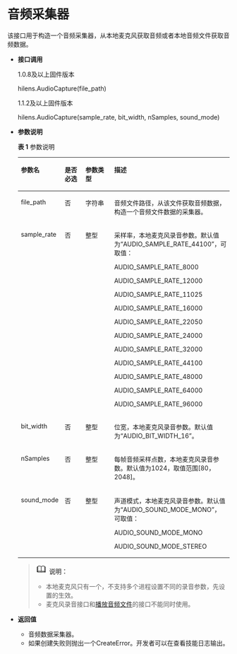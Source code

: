 # 音频采集器<a name="hilens_05_0063"></a>

该接口用于构造一个音频采集器，从本地麦克风获取音频或者本地音频文件获取音频数据。

-   **接口调用**

    1.0.8及以上固件版本

    hilens.AudioCapture\(file\_path\)

    1.1.2及以上固件版本

    hilens.AudioCapture\(sample\_rate, bit\_width, nSamples, sound\_mode\)

-   **参数说明**

    **表 1**  参数说明

    <a name="table56525270458"></a>
    <table><thead align="left"><tr id="row2653152710451"><th class="cellrowborder" valign="top" width="13.06130613061306%" id="mcps1.2.5.1.1"><p id="p8653182715456"><a name="p8653182715456"></a><a name="p8653182715456"></a><strong id="b157362712480"><a name="b157362712480"></a><a name="b157362712480"></a>参数名</strong></p>
    </th>
    <th class="cellrowborder" valign="top" width="11.841184118411842%" id="mcps1.2.5.1.2"><p id="p935275374712"><a name="p935275374712"></a><a name="p935275374712"></a><strong id="b5978132574810"><a name="b5978132574810"></a><a name="b5978132574810"></a>是否必选</strong></p>
    </th>
    <th class="cellrowborder" valign="top" width="17.631763176317634%" id="mcps1.2.5.1.3"><p id="p873695218478"><a name="p873695218478"></a><a name="p873695218478"></a><strong id="b86851321164817"><a name="b86851321164817"></a><a name="b86851321164817"></a>参数类型</strong></p>
    </th>
    <th class="cellrowborder" valign="top" width="57.46574657465746%" id="mcps1.2.5.1.4"><p id="p13653122724510"><a name="p13653122724510"></a><a name="p13653122724510"></a><strong id="b2046702454819"><a name="b2046702454819"></a><a name="b2046702454819"></a>描述</strong></p>
    </th>
    </tr>
    </thead>
    <tbody><tr id="row19653172716451"><td class="cellrowborder" valign="top" width="13.06130613061306%" headers="mcps1.2.5.1.1 "><p id="p19653132710452"><a name="p19653132710452"></a><a name="p19653132710452"></a>file_path</p>
    </td>
    <td class="cellrowborder" valign="top" width="11.841184118411842%" headers="mcps1.2.5.1.2 "><p id="p835215531472"><a name="p835215531472"></a><a name="p835215531472"></a>否</p>
    </td>
    <td class="cellrowborder" valign="top" width="17.631763176317634%" headers="mcps1.2.5.1.3 "><p id="p5206114417212"><a name="p5206114417212"></a><a name="p5206114417212"></a>字符串</p>
    </td>
    <td class="cellrowborder" valign="top" width="57.46574657465746%" headers="mcps1.2.5.1.4 "><p id="p697655151513"><a name="p697655151513"></a><a name="p697655151513"></a>音频文件路径，从该文件获取音频数据，<span>构造一个音频文件数据的采集器</span>。</p>
    </td>
    </tr>
    <tr id="row4266182661"><td class="cellrowborder" valign="top" width="13.06130613061306%" headers="mcps1.2.5.1.1 "><p id="p4266821065"><a name="p4266821065"></a><a name="p4266821065"></a>sample_rate</p>
    </td>
    <td class="cellrowborder" valign="top" width="11.841184118411842%" headers="mcps1.2.5.1.2 "><p id="p0266520610"><a name="p0266520610"></a><a name="p0266520610"></a>否</p>
    </td>
    <td class="cellrowborder" valign="top" width="17.631763176317634%" headers="mcps1.2.5.1.3 "><p id="p92661323613"><a name="p92661323613"></a><a name="p92661323613"></a>整型</p>
    </td>
    <td class="cellrowborder" valign="top" width="57.46574657465746%" headers="mcps1.2.5.1.4 "><p id="p123841453173816"><a name="p123841453173816"></a><a name="p123841453173816"></a>采样率，本地麦克风录音参数。默认值为<span class="parmvalue" id="parmvalue137041822144911"><a name="parmvalue137041822144911"></a><a name="parmvalue137041822144911"></a>“AUDIO_SAMPLE_RATE_44100”</span>，可取值：</p>
    <p id="p1088311752317"><a name="p1088311752317"></a><a name="p1088311752317"></a>AUDIO_SAMPLE_RATE_8000</p>
    <p id="p624735222317"><a name="p624735222317"></a><a name="p624735222317"></a>AUDIO_SAMPLE_RATE_12000</p>
    <p id="p1167071192416"><a name="p1167071192416"></a><a name="p1167071192416"></a>AUDIO_SAMPLE_RATE_11025</p>
    <p id="p6259173152412"><a name="p6259173152412"></a><a name="p6259173152412"></a>AUDIO_SAMPLE_RATE_16000</p>
    <p id="p5200105142417"><a name="p5200105142417"></a><a name="p5200105142417"></a>AUDIO_SAMPLE_RATE_22050</p>
    <p id="p1340318202414"><a name="p1340318202414"></a><a name="p1340318202414"></a>AUDIO_SAMPLE_RATE_24000</p>
    <p id="p179542692415"><a name="p179542692415"></a><a name="p179542692415"></a>AUDIO_SAMPLE_RATE_32000</p>
    <p id="p1379522662420"><a name="p1379522662420"></a><a name="p1379522662420"></a>AUDIO_SAMPLE_RATE_44100</p>
    <p id="p979522622415"><a name="p979522622415"></a><a name="p979522622415"></a>AUDIO_SAMPLE_RATE_48000</p>
    <p id="p117959267241"><a name="p117959267241"></a><a name="p117959267241"></a>AUDIO_SAMPLE_RATE_64000</p>
    <p id="p979515261243"><a name="p979515261243"></a><a name="p979515261243"></a>AUDIO_SAMPLE_RATE_96000</p>
    </td>
    </tr>
    <tr id="row2345058552"><td class="cellrowborder" valign="top" width="13.06130613061306%" headers="mcps1.2.5.1.1 "><p id="p163455586510"><a name="p163455586510"></a><a name="p163455586510"></a>bit_width</p>
    </td>
    <td class="cellrowborder" valign="top" width="11.841184118411842%" headers="mcps1.2.5.1.2 "><p id="p10345558455"><a name="p10345558455"></a><a name="p10345558455"></a>否</p>
    </td>
    <td class="cellrowborder" valign="top" width="17.631763176317634%" headers="mcps1.2.5.1.3 "><p id="p123454588516"><a name="p123454588516"></a><a name="p123454588516"></a>整型</p>
    </td>
    <td class="cellrowborder" valign="top" width="57.46574657465746%" headers="mcps1.2.5.1.4 "><p id="p183451258459"><a name="p183451258459"></a><a name="p183451258459"></a>位宽，本地麦克风录音参数。默认值为<span class="parmvalue" id="parmvalue5509173014910"><a name="parmvalue5509173014910"></a><a name="parmvalue5509173014910"></a>“AUDIO_BIT_WIDTH_16”</span>。</p>
    </td>
    </tr>
    <tr id="row1325614431150"><td class="cellrowborder" valign="top" width="13.06130613061306%" headers="mcps1.2.5.1.1 "><p id="p725615436516"><a name="p725615436516"></a><a name="p725615436516"></a>nSamples</p>
    </td>
    <td class="cellrowborder" valign="top" width="11.841184118411842%" headers="mcps1.2.5.1.2 "><p id="p5256184310518"><a name="p5256184310518"></a><a name="p5256184310518"></a>否</p>
    </td>
    <td class="cellrowborder" valign="top" width="17.631763176317634%" headers="mcps1.2.5.1.3 "><p id="p122563431659"><a name="p122563431659"></a><a name="p122563431659"></a>整型</p>
    </td>
    <td class="cellrowborder" valign="top" width="57.46574657465746%" headers="mcps1.2.5.1.4 "><p id="p142560438520"><a name="p142560438520"></a><a name="p142560438520"></a>每帧音频采样点数，本地麦克风录音参数。默认值为1024，取值范围[80，2048]。</p>
    </td>
    </tr>
    <tr id="row1216217291953"><td class="cellrowborder" valign="top" width="13.06130613061306%" headers="mcps1.2.5.1.1 "><p id="p1616313291258"><a name="p1616313291258"></a><a name="p1616313291258"></a>sound_mode</p>
    </td>
    <td class="cellrowborder" valign="top" width="11.841184118411842%" headers="mcps1.2.5.1.2 "><p id="p1716311296511"><a name="p1716311296511"></a><a name="p1716311296511"></a>否</p>
    </td>
    <td class="cellrowborder" valign="top" width="17.631763176317634%" headers="mcps1.2.5.1.3 "><p id="p516342917511"><a name="p516342917511"></a><a name="p516342917511"></a>整型</p>
    </td>
    <td class="cellrowborder" valign="top" width="57.46574657465746%" headers="mcps1.2.5.1.4 "><p id="p716322914513"><a name="p716322914513"></a><a name="p716322914513"></a>声道模式，本地麦克风录音参数。默认值为<span class="parmvalue" id="parmvalue1080474018492"><a name="parmvalue1080474018492"></a><a name="parmvalue1080474018492"></a>“AUDIO_SOUND_MODE_MONO”</span>，可取值：</p>
    <p id="p1721703385018"><a name="p1721703385018"></a><a name="p1721703385018"></a>AUDIO_SOUND_MODE_MONO</p>
    <p id="p2868836155013"><a name="p2868836155013"></a><a name="p2868836155013"></a>AUDIO_SOUND_MODE_STEREO</p>
    </td>
    </tr>
    </tbody>
    </table>

    >![](public_sys-resources/icon-note.gif) **说明：** 
    >-   本地麦克风只有一个，不支持多个进程设置不同的录音参数，先设置的生效。
    >-   麦克风录音接口和[播放音频文件](播放音频文件.md)的接口不能同时使用。


-   **返回值**
    -   音频数据采集器。
    -   如果创建失败则抛出一个CreateError。开发者可以在查看技能日志输出。


